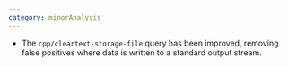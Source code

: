 ```yaml
---
category: minorAnalysis
---
```

* The `cpp/cleartext-storage-file` query has been improved, removing false positives where data is written to a standard output stream.
